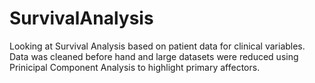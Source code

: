 # SurvivalAnalysis

Looking at Survival Analysis based on patient data for clinical variables. Data was cleaned before hand and large datasets were reduced
using Prinicipal Component Analysis to highlight primary affectors.

